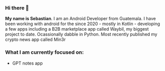 ### Hi there 👋

**My name is Sebastian**. I am an Android Developer from Guatemala. I have been working with android for the since 2020 - mostly in Kotlin - developing a few apps including a B2B marketplace app called Waybil, my biggest project to date. Ocassionally dabble in Python. Most recently published my crypto news app called Min3r

### What I am currently focused on:

- GPT notes app




